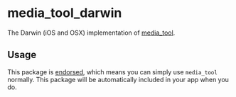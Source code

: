 # media_tool_darwin

The Darwin (iOS and OSX) implementation of [media_tool](https://github.com/starkdmi/media_tool_flutter).

## Usage

This package is [endorsed](https://flutter.dev/docs/development/packages-and-plugins/developing-packages#endorsed-federated-plugin), which means you can simply use `media_tool`
normally. This package will be automatically included in your app when you do.
